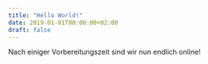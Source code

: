 ```yaml
---
title: "Hello World!"
date: 2019-01-01T00:00:00+02:00
draft: false
---
```


Nach einiger Vorbereitungszeit sind wir nun endlich online!